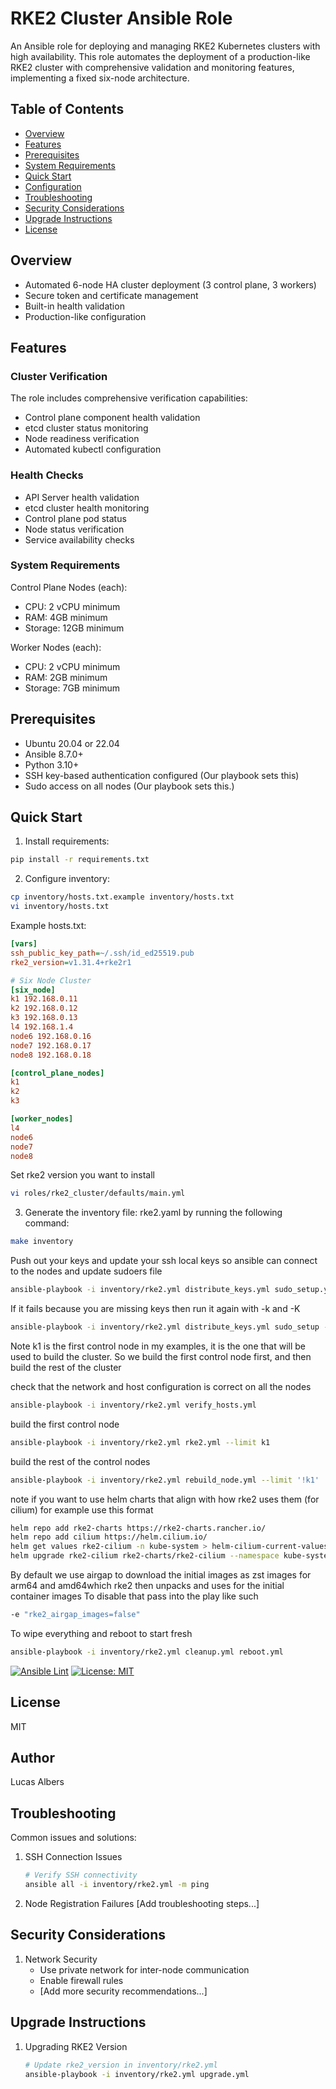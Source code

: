 # RKE2 Cluster Ansible Role

An Ansible role for deploying and managing RKE2 Kubernetes clusters with high availability. This role automates the deployment of a production-like RKE2 cluster with comprehensive validation and monitoring features, implementing a fixed six-node architecture.

## Table of Contents
- [Overview](#overview)
- [Features](#features)
- [Prerequisites](#prerequisites)
- [System Requirements](#system-requirements)
- [Quick Start](#quick-start)
- [Configuration](#configuration)
- [Troubleshooting](#troubleshooting)
- [Security Considerations](#security-considerations)
- [Upgrade Instructions](#upgrade-instructions)
- [License](#license)

## Overview

-  Automated 6-node HA cluster deployment (3 control plane, 3 workers)
-  Secure token and certificate management
-  Built-in health validation
-  Production-like configuration

## Features

### Cluster Verification
The role includes comprehensive verification capabilities:
- Control plane component health validation
- etcd cluster status monitoring
- Node readiness verification
- Automated kubectl configuration

### Health Checks
- API Server health validation
- etcd cluster health monitoring
- Control plane pod status
- Node status verification
- Service availability checks

### System Requirements

Control Plane Nodes (each):
- CPU: 2 vCPU minimum
- RAM: 4GB minimum
- Storage: 12GB minimum


Worker Nodes (each):
- CPU: 2 vCPU minimum
- RAM: 2GB minimum
- Storage: 7GB minimum


## Prerequisites

- Ubuntu 20.04 or 22.04
- Ansible 8.7.0+
- Python 3.10+
- SSH key-based authentication configured (Our playbook sets this)
- Sudo access on all nodes (Our playbook sets this.)


## Quick Start

1. Install requirements:
```bash
pip install -r requirements.txt
```

2. Configure inventory:
```bash
cp inventory/hosts.txt.example inventory/hosts.txt
vi inventory/hosts.txt
```

Example hosts.txt:
```ini
[vars]
ssh_public_key_path=~/.ssh/id_ed25519.pub
rke2_version=v1.31.4+rke2r1

# Six Node Cluster
[six_node]
k1 192.168.0.11
k2 192.168.0.12
k3 192.168.0.13
l4 192.168.1.4
node6 192.168.0.16
node7 192.168.0.17
node8 192.168.0.18

[control_plane_nodes]
k1
k2
k3

[worker_nodes]
l4
node6
node7
node8
```

Set rke2 version you want to install
```bash
vi roles/rke2_cluster/defaults/main.yml
```

3. Generate the inventory file: rke2.yaml by running the following command:

```bash
make inventory
```

Push out your keys and update your ssh local keys so ansible can connect to the nodes and update sudoers file
```bash
ansible-playbook -i inventory/rke2.yml distribute_keys.yml sudo_setup.yml
```

If it fails because you are missing keys then run it again with -k and -K

```bash
ansible-playbook -i inventory/rke2.yml distribute_keys.yml sudo_setup -k -K
```

Note k1 is the first control node in my examples, it is the one that will be used to build the cluster.
So we build the first control node first, and then build the rest of the cluster

check that the network and host configuration is correct on all the nodes
```bash
ansible-playbook -i inventory/rke2.yml verify_hosts.yml
```

build the first control node
```bash
ansible-playbook -i inventory/rke2.yml rke2.yml --limit k1 
```

build the rest of the control nodes
```bash
ansible-playbook -i inventory/rke2.yml rebuild_node.yml --limit '!k1'
```
note if you want to use helm charts that align with how rke2 uses them (for cilium) for example use this format
```bash
helm repo add rke2-charts https://rke2-charts.rancher.io/
helm repo add cilium https://helm.cilium.io/
helm get values rke2-cilium -n kube-system > helm-cilium-current-values.yaml
helm upgrade rke2-cilium rke2-charts/rke2-cilium --namespace kube-system --version 1.16.400 --values helm-cilium-current-values.yaml
```

By default we use airgap to download the initial images as zst images for arm64 and amd64which rke2 then unpacks and uses for the initial container images
To disable that pass into the play like such
```bash
-e "rke2_airgap_images=false"
```

To wipe everything and reboot to start fresh
```bash 
ansible-playbook -i inventory/rke2.yml cleanup.yml reboot.yml
```

[![Ansible Lint](https://github.com/lucas-albers-lz4/rke2setup/actions/workflows/ansible-lint.yml/badge.svg)](https://github.com/lucas-albers-lz4/rke2setup/actions/workflows/ansible-lint.yml)
[![License: MIT](https://img.shields.io/badge/License-MIT-yellow.svg)](https://opensource.org/licenses/MIT)

## License

MIT

## Author

Lucas Albers

## Troubleshooting

Common issues and solutions:

1. SSH Connection Issues
   ```bash
   # Verify SSH connectivity
   ansible all -i inventory/rke2.yml -m ping
   ```

2. Node Registration Failures
   [Add troubleshooting steps...]

## Security Considerations

1. Network Security
   - Use private network for inter-node communication
   - Enable firewall rules
   - [Add more security recommendations...]

## Upgrade Instructions

1. Upgrading RKE2 Version
   ```bash
   # Update rke2_version in inventory/rke2.yml
   ansible-playbook -i inventory/rke2.yml upgrade.yml
   ```
